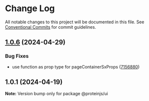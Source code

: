 # Change Log

All notable changes to this project will be documented in this file.
See [Conventional Commits](https://conventionalcommits.org) for commit guidelines.

## [1.0.6](https://github.com/proteinjs/ui/compare/@proteinjs/ui@1.0.5...@proteinjs/ui@1.0.6) (2024-04-29)


### Bug Fixes

* use function as prop type for pageContainerSxProps ([7156880](https://github.com/proteinjs/ui/commit/71568808fb39db6c323b275273d9b8e5ba5cb1f5))





## 1.0.1 (2024-04-19)

**Note:** Version bump only for package @proteinjs/ui
